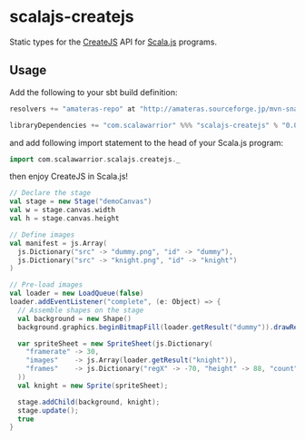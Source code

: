 scalajs-createjs
===============

Static types for the [CreateJS](http://createjs.com/) API for [Scala.js](http://www.scala-js.org/) programs.

Usage
-----

Add the following to your sbt build definition:

```scala
resolvers += "amateras-repo" at "http://amateras.sourceforge.jp/mvn-snapshot/"

libraryDependencies += "com.scalawarrior" %%% "scalajs-createjs" % "0.0.1-SNAPSHOT"
```
and add following import statement to the head of your Scala.js program:

```scala
import com.scalawarrior.scalajs.createjs._
```

then enjoy CreateJS in Scala.js!

```scala
// Declare the stage
val stage = new Stage("demoCanvas")
val w = stage.canvas.width
val h = stage.canvas.height

// Define images
val manifest = js.Array(
  js.Dictionary("src" -> "dummy.png", "id" -> "dummy"),
  js.Dictionary("src" -> "knight.png", "id" -> "knight")
)

// Pre-load images
val loader = new LoadQueue(false)
loader.addEventListener("complete", (e: Object) => {
  // Assemble shapes on the stage
  val background = new Shape()
  background.graphics.beginBitmapFill(loader.getResult("dummy")).drawRect(0, 0, w, h)

  var spriteSheet = new SpriteSheet(js.Dictionary(
    "framerate" -> 30,
    "images"    -> js.Array(loader.getResult("knight")),
    "frames"    -> js.Dictionary("regX" -> -70, "height" -> 88, "count" -> 64, "regY" -> -60, "width" -> 74)
  ))
  val knight = new Sprite(spriteSheet);

  stage.addChild(background, knight);
  stage.update();
  true
}
```
